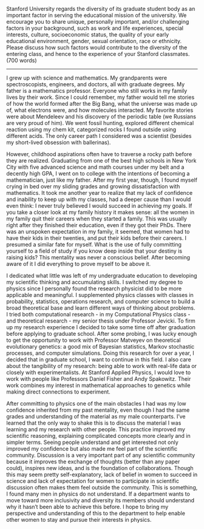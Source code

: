 Stanford University regards the diversity of its graduate student body as an important factor in serving the educational mission of the university. We encourage you to share unique, personally important, and/or challenging factors in your background, such as work and life experiences, special interests, culture, socioeconomic status, the quality of your early educational environment, gender, sexual orientation, race or ethnicity. Please discuss how such factors would contribute to the diversity of the entering class, and hence to the experience of your Stanford classmates. (700 words)

---


I grew up with science and mathematics. My grandparents were spectroscopists, engineers, and doctors, all with graduate degrees. My father is a mathematics professor. Everyone who still works in my family lives by their work. Since I could remember, my father would tell me stories of how the world formed after the Big Bang, what the universe was made up of, what electrons were, and how molecules interacted. My favorite stories were about Mendeleev and his discovery of the periodic table (we Russians are very proud of him). We went fossil hunting, explored different chemical reaction using my chem kit, categorized rocks I found outside using different acids. The only career path I considered was a scientist (besides my short-lived obsession with ballerinas).

However, childhood aspirations often have to traverse a rocky path before they are realized. Graduating from one of the best high schools in New York City with five advanced science and math courses under my belt and a decently high GPA, I went on to college with the intentions of becoming a mathematician, just like my father. After my first year, though, I found myself crying in bed over my sliding grades and growing dissatisfaction with mathematics. It took me another year to realize that my lack of confidence and inability to keep up with my classes, had a deeper cause than I would even think: I never truly believed I would succeed in achieving my goals. If you take a closer look at my family history it makes sense: all the women in my family quit their careers when they started a family. This was usually right after they finished their education, even if they got their PhDs. There was an unspoken expectation in my family, it seemed, that women had to have their kids in their twenties, and put their kids before their careers. I presumed a similar fate for myself. What is the use of fully committing yourself to a field of study if you know deep inside that your destiny is raising kids? This mentality was never a conscious belief. After becoming aware of it I did everything to prove myself to be above it.

I dedicated what little was left of my undergraduate education to developing my scientific thinking and accumulating skills. I switched my degree to physics since I personally found the research physicist did to be more applicable and meaningful. I supplemented physics classes with classes in probability, statistics, operations research, and computer science to build a broad theoretical base and learn different ways of thinking about problems. I tried both computational research - in my Computational Physics class - and theoretical research - my senior thesis under Professor Jevicki. To firm up my research experience I decided to take some time off after graduation before applying to graduate school. After some probing, I was lucky enough to get the opportunity to work with Professor Matveyev on theoretical evolutionary genetics: a good mix of Bayesian statistics, Markov stochastic processes, and computer simulations. Doing this research for over a year, I decided that in graduate school, I want to continue in this field. I also care about the tangibility of my research: being able to work with real-life data or closely with experimentalists. At Stanford Applied Physics, I would love to work with people like Professors Daniel Fisher and Andy Spakowitz. Their work combines my interest in mathematical approaches to genetics while making direct connections to experiment.

After committing to physics one of the main obstacles I had was my low confidence inherited from my past mentality, even though I had the same grades and understanding of the material as my male counterparts. I’ve learned that the only way to shake this is to discuss the material I was learning and my research with other people. This practice improved my scientific reasoning, explaining complicated concepts more clearly and in simpler terms. Seeing people understand and get interested not only improved my confidence but also made me feel part of the scientific community. Discussion is a very important part of any scientific community because it improves the exchange of thoughts (better than any paper could), inspires new ideas, and is the foundation of collaborations. Though this may seem pretty self-explanatory, lack of belief in women to succeed in science and lack of expectation for women to participate in scientific discussion often makes them feel outside the community. This is something, I found many men in physics do not understand. If a department wants to move toward more inclusivity and diversity its members should understand why it hasn’t been able to achieve this before. I hope to bring my perspective and understanding of this to the department to help enable other women to stay and pursue their interests in physics. 
